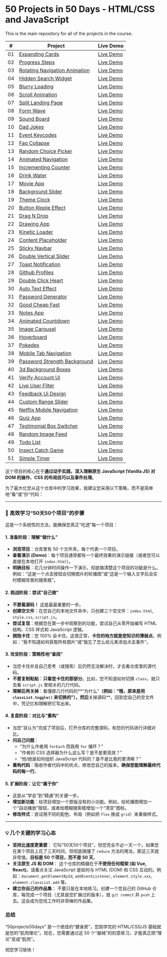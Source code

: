 # 50 Projects in 50 Days - HTML/CSS and JavaScript

This is the main repository for all of the projects in the course.

|  #  | Project                                                                                                                     | Live Demo                                                                         |
| :-: | --------------------------------------------------------------------------------------------------------------------------- | --------------------------------------------------------------------------------- |
| 01  | [Expanding Cards](https://github.com/bradtraversy/50projects50days/tree/master/expanding-cards)                             | [Live Demo](https://50projects50days.com/projects/expanding-cards/)               |
| 02  | [Progress Steps](https://github.com/bradtraversy/50projects50days/tree/master/progress-steps)                               | [Live Demo](https://50projects50days.com/projects/progress-steps/)                |
| 03  | [Rotating Navigation Animation](https://github.com/bradtraversy/50projects50days/tree/master/rotating-nav-animation)                       | [Live Demo](https://50projects50days.com/projects/rotating-navigation-animation/) |
| 04  | [Hidden Search Widget](https://github.com/bradtraversy/50projects50days/tree/master/hidden-search)                          | [Live Demo](https://50projects50days.com/projects/hidden-search-widget/)          |
| 05  | [Blurry Loading](https://github.com/bradtraversy/50projects50days/tree/master/blurry-loading)                               | [Live Demo](https://50projects50days.com/projects/blurry-loading/)                |
| 06  | [Scroll Animation](https://github.com/bradtraversy/50projects50days/tree/master/scroll-animation)                           | [Live Demo](https://50projects50days.com/projects/scroll-animation/)              |
| 07  | [Split Landing Page](https://github.com/bradtraversy/50projects50days/tree/master/split-landing-page)                       | [Live Demo](https://50projects50days.com/projects/split-landing-page/)            |
| 08  | [Form Wave](https://github.com/bradtraversy/50projects50days/tree/master/form-input-wave)                                         | [Live Demo](https://50projects50days.com/projects/form-wave/)                     |
| 09  | [Sound Board](https://github.com/bradtraversy/50projects50days/tree/master/sound-board)                                     | [Live Demo](https://50projects50days.com/projects/sound-board/)                   |
| 10  | [Dad Jokes](https://github.com/bradtraversy/50projects50days/tree/master/dad-jokes)                                         | [Live Demo](https://50projects50days.com/projects/dad-jokes/)                     |
| 11  | [Event Keycodes](https://github.com/bradtraversy/50projects50days/tree/master/event-keycodes)                               | [Live Demo](https://50projects50days.com/projects/event-keycodes/)                |
| 12  | [Faq Collapse](https://github.com/bradtraversy/50projects50days/tree/master/faq-collapse)                                   | [Live Demo](https://50projects50days.com/projects/faq-collapse/)                  |
| 13  | [Random Choice Picker](https://github.com/bradtraversy/50projects50days/tree/master/random-choice-picker)                   | [Live Demo](https://50projects50days.com/projects/random-choice-picker/)          |
| 14  | [Animated Navigation](https://github.com/bradtraversy/50projects50days/tree/master/animated-navigation)                     | [Live Demo](https://50projects50days.com/projects/animated-navigation/)           |
| 15  | [Incrementing Counter](https://github.com/bradtraversy/50projects50days/tree/master/incrementing-counter)                   | [Live Demo](https://50projects50days.com/projects/incrementing-counter/)          |
| 16  | [Drink Water](https://github.com/bradtraversy/50projects50days/tree/master/drink-water)                                     | [Live Demo](https://50projects50days.com/projects/drink-water/)                   |
| 17  | [Movie App](https://github.com/bradtraversy/50projects50days/tree/master/movie-app)                                         | [Live Demo](https://50projects50days.com/projects/movie-app/)                     |
| 18  | [Background Slider](https://github.com/bradtraversy/50projects50days/tree/master/background-slider)                         | [Live Demo](https://50projects50days.com/projects/background-slider/)             |
| 19  | [Theme Clock](https://github.com/bradtraversy/50projects50days/tree/master/theme-clock)                                     | [Live Demo](https://50projects50days.com/projects/theme-clock/)                   |
| 20  | [Button Ripple Effect](https://github.com/bradtraversy/50projects50days/tree/master/button-ripple-effect)                   | [Live Demo](https://50projects50days.com/projects/button-ripple-effect/)          |
| 21  | [Drag N Drop](https://github.com/bradtraversy/50projects50days/tree/master/drag-n-drop)                                     | [Live Demo](https://50projects50days.com/projects/drag-n-drop/)                   |
| 22  | [Drawing App](https://github.com/bradtraversy/50projects50days/tree/master/drawing-app)                                     | [Live Demo](https://50projects50days.com/projects/drawing-app/)                   |
| 23  | [Kinetic Loader](https://github.com/bradtraversy/50projects50days/tree/master/kinetic-loader)                               | [Live Demo](https://50projects50days.com/projects/kinetic-loader/)                |
| 24  | [Content Placeholder](https://github.com/bradtraversy/50projects50days/tree/master/content-placeholder)                     | [Live Demo](https://50projects50days.com/projects/content-placeholder/)           |
| 25  | [Sticky Navbar](https://github.com/bradtraversy/50projects50days/tree/master/sticky-navigation)                                 | [Live Demo](https://50projects50days.com/projects/sticky-navbar/)                 |
| 26  | [Double Vertical Slider](https://github.com/bradtraversy/50projects50days/tree/master/double-vertical-slider)               | [Live Demo](https://50projects50days.com/projects/double-vertical-slider/)        |
| 27  | [Toast Notification](https://github.com/bradtraversy/50projects50days/tree/master/toast-notification)                       | [Live Demo](https://50projects50days.com/projects/toast-notification/)            |
| 28  | [Github Profiles](https://github.com/bradtraversy/50projects50days/tree/master/github-profiles)                             | [Live Demo](https://50projects50days.com/projects/github-profiles/)               |
| 29  | [Double Click Heart](https://github.com/bradtraversy/50projects50days/tree/master/double-click-heart)                       | [Live Demo](https://50projects50days.com/projects/double-click-heart/)            |
| 30  | [Auto Text Effect](https://github.com/bradtraversy/50projects50days/tree/master/auto-text-effect)                           | [Live Demo](https://50projects50days.com/projects/auto-text-effect/)              |
| 31  | [Password Generator](https://github.com/bradtraversy/50projects50days/tree/master/password-generator)                       | [Live Demo](https://50projects50days.com/projects/password-generator/)            |
| 32  | [Good Cheap Fast](https://github.com/bradtraversy/50projects50days/tree/master/good-cheap-fast)                             | [Live Demo](https://50projects50days.com/projects/good-cheap-fast/)               |
| 33  | [Notes App](https://github.com/bradtraversy/50projects50days/tree/master/notes-app)                                         | [Live Demo](https://50projects50days.com/projects/notes-app/)                     |
| 34  | [Animated Countdown](https://github.com/bradtraversy/50projects50days/tree/master/animated-countdown)                       | [Live Demo](https://50projects50days.com/projects/animated-countdown/)            |
| 35  | [Image Carousel](https://github.com/bradtraversy/50projects50days/tree/master/image-carousel)                               | [Live Demo](https://50projects50days.com/projects/image-carousel/)                |
| 36  | [Hoverboard](https://github.com/bradtraversy/50projects50days/tree/master/hoverboard)                                       | [Live Demo](https://50projects50days.com/projects/hoverboard/)                    |
| 37  | [Pokedex](https://github.com/bradtraversy/50projects50days/tree/master/pokedex)                                             | [Live Demo](https://50projects50days.com/projects/pokedex/)                       |
| 38  | [Mobile Tab Navigation](https://github.com/bradtraversy/50projects50days/tree/master/mobile-tab-navigation)                 | [Live Demo](https://50projects50days.com/projects/mobile-tab-navigation/)         |
| 39  | [Password Strength Background](https://github.com/bradtraversy/50projects50days/tree/master/password-strength-background)   | [Live Demo](https://50projects50days.com/projects/password-strength-background/)  |
| 40  | [3d Background Boxes](https://github.com/bradtraversy/50projects50days/tree/master/3d-boxes-background)                     | [Live Demo](https://50projects50days.com/projects/3d-background-boxes/)           |
| 41  | [Verify Account Ui](https://github.com/bradtraversy/50projects50days/tree/master/verify-account-ui)                         | [Live Demo](https://50projects50days.com/projects/verify-account-ui/)             |
| 42  | [Live User Filter](https://github.com/bradtraversy/50projects50days/tree/master/live-user-filter)                           | [Live Demo](https://50projects50days.com/projects/live-user-filter/)              |
| 43  | [Feedback Ui Design](https://github.com/bradtraversy/50projects50days/tree/master/feedback-ui-design)                       | [Live Demo](https://50projects50days.com/projects/feedback-ui-design/)            |
| 44  | [Custom Range Slider](https://github.com/bradtraversy/50projects50days/tree/master/custom-range-slider)                     | [Live Demo](https://50projects50days.com/projects/custom-range-slider/)           |
| 45  | [Netflix Mobile Navigation](https://github.com/bradtraversy/50projects50days/tree/master/netflix-mobile-navigation)         | [Live Demo](https://50projects50days.com/projects/netflix-mobile-navigation/)     |
| 46  | [Quiz App](https://github.com/bradtraversy/50projects50days/tree/master/quiz-app)                                           | [Live Demo](https://50projects50days.com/projects/quiz-app/)                      |
| 47  | [Testimonial Box Switcher](https://github.com/bradtraversy/50projects50days/tree/master/testimonial-box-switcher)           | [Live Demo](https://50projects50days.com/projects/testimonial-box-switcher/)      |
| 48  | [Random Image Feed](https://github.com/bradtraversy/50projects50days/tree/master/random-image-generator)                         | [Live Demo](https://50projects50days.com/projects/random-image-feed/)             |
| 49  | [Todo List](https://github.com/bradtraversy/50projects50days/tree/master/todo-list)                                         | [Live Demo](https://50projects50days.com/projects/todo-list/)                     |
| 50  | [Insect Catch Game](https://github.com/bradtraversy/50projects50days/tree/master/insect-catch-game)                         | [Live Demo](https://50projects50days.com/projects/insect-catch-game/)             |
| 51  | [Simple Timer](https://github.com/bradtraversy/50projects50days/tree/master/simple-timer)                                   | [Live Demo](https://50projects50days.com/projects/simple-timer/)             |


这个项目的核心在于**通过动手实践，深入理解原生 JavaScript (Vanilla JS) 对 DOM 的操作、CSS 的布局技巧以及事件处理**。

为了最大化您从这个仓库中的学习效果，我建议您采用以下策略，而不是简单地“看”或“抄”代码：

---

### 🚀 高效学习“50天50个项目”的步骤

这是一个系统性的方法，能确保您真正“吃透”每一个项目：

#### 1. 准备阶段：理解“做什么”
* **浏览项目**：仓库里有 50 个文件夹，每个代表一个项目。
* **查看演示 (Demo)**：每个项目通常都有一个最终效果的演示链接（或者您可以直接在本地打开 `index.html`）。
* **明确目标**：花几分钟时间操作一下演示，彻底搞清楚这个项目的功能是什么。例如：“这是一个点击按钮会切换图片的轮播图”或“这是一个输入文字后会实时模糊背景的搜索框”。

#### 2. 挑战阶段：尝试“自己做”
* **不要看源码！** 这是最最重要的一步。
* **创建空文件**：在您自己的本地文件夹中，只创建三个空文件：`index.html`, `style.css`, `script.js`。
* **尝试复现**：根据您在第一步中观察到的功能，尝试自己从零开始编写 HTML 结构、CSS 样式和 JavaScript 逻辑。
* **拥抱卡住**：您 100% 会卡住。这很正常，**卡住的地方就是您知识的薄弱点**。例如：“我不知道如何获取所有图片”或“我忘了怎么给元素添加点击事件”。

#### 3. 攻坚阶段：策略性地“查阅”
* 当您卡住并且自己思考（或搜索）后仍然无法解决时，才去看仓库里的源代码。
* **不要复制粘贴**：**只看您卡住的那部分**。比如，您不知道如何切换 `class`，就只去看 `script.js` 里相关的几行代码。
* **理解后再关掉**：看懂那几行代码的**“为什么”**（例如：“哦，原来是用 `classList.toggle()` 来切换的”），然后**关掉源码**，回到您自己的空文件中，凭记忆和理解把它写出来。

#### 4. 复盘阶段：对比与“重构”
* 当您“自认为”完成了项目后，打开仓库的完整源码，和您的代码进行详细对比。
* **问自己问题**：
    * “为什么作者用 `forEach` 而我用 `for` 循环？”
    * “作者的 CSS 选择器为什么这么写？是不是更高效？”
    * “他/她是如何组织 JavaScript 代码的？是不是比我的更清晰？”
* **重构代码**：吸收作者代码中的优点，修改您自己的版本。**确保您能理解最终代码的每一行**。

#### 5. 扩展阶段：让它“属于你”
* 这是从“学会”到“精通”的关键一步。
* **增加新功能**：给项目增加一个原版没有的小功能。例如，给轮播图增加一个“自动播放”按钮，或者给模糊搜索框增加一个“清空”图标。
* **修改样式**：尝试用不同的配色、布局（例如把 `flex` 换成 `grid`）来重做样式。

---

### 💡 几个关键的学习心态

* **坚持比速度更重要**：
    它叫“50天50个项目”，但您完全不必一天一个。如果您在某个项目上花了三天时间，但彻底搞懂了 `reduce` 方法的用法，那这三天就非常值。**目标是 50 个项目，而不是 50 天**。
* **关注原生 JS 和 DOM**：
    这个仓库的精髓在于**不使用任何框架 (如 Vue, React)**。请重点关注 JavaScript 是如何与 HTML (DOM) 和 CSS 互动的。例如：`document.getElementById`, `addEventListener`, `element.style.xxx`, `element.classList.add` 等。
* **建立你自己的作品集**：
    不要只是在本地练习。创建一个您自己的 GitHub 仓库，每完成一个项目（尤其是您扩展过的版本），就 `git commit` 并 `push` 上去。这会成为您找工作时非常棒的作品集。

### 总结

“50projects50days” 是一个绝佳的“健身房”，您刚学完的 HTML/CSS/JS 基础就是您的“肌肉理论”。现在，您需要通过这 50 个“器械”的刻意练习，才能真正把“理论”变成“肌肉”。

祝您学习愉快！
